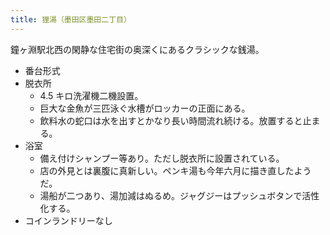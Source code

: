 ```yaml
---
title: 狸湯（墨田区墨田二丁目）
---
```


鐘ヶ淵駅北西の閑静な住宅街の奥深くにあるクラシックな銭湯。

* 番台形式
* 脱衣所
  * 4.5 キロ洗濯機二機設置。
  * 巨大な金魚が三匹泳ぐ水槽がロッカーの正面にある。
  * 飲料水の蛇口は水を出すとかなり長い時間流れ続ける。放置すると止まる。
* 浴室
  * 備え付けシャンプー等あり。ただし脱衣所に設置されている。
  * 店の外見とは裏腹に真新しい。ペンキ湯も今年六月に描き直したようだ。
  * 湯船が二つあり、湯加減はぬるめ。ジャグジーはプッシュボタンで活性化する。
* コインランドリーなし
